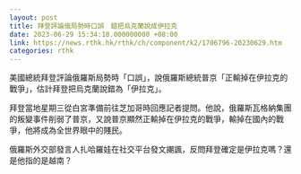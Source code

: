 ```yaml
---
layout: post
title: 拜登評論俄局勢時口誤　錯把烏克蘭說成伊拉克
date: 2023-06-29 15:34:18.000000000 +08:00
link: https://news.rthk.hk/rthk/ch/component/k2/1706796-20230629.htm
categories: rthk
---
```


美國總統拜登評論俄羅斯局勢時「口誤」，說俄羅斯總統普京「正輸掉在伊拉克的戰爭」，估計拜登把烏克蘭說錯為「伊拉克」。

拜登當地星期三從白宮準備前往芝加哥時回應記者提問。他說，俄羅斯瓦格納集團的叛變事件削弱了普京，又說普京顯然正輸掉在伊拉克的戰爭，輸掉在國內的戰爭，他將成為全世界眼中的賤民。

俄羅斯外交部發言人扎哈羅娃在社交平台發文謿諷，反問拜登確定是伊拉克嗎？還是他指的是越南？

